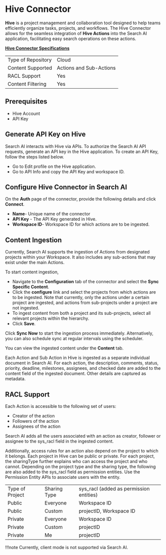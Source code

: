 # Hive Connector 

**Hive** is a project management and collaboration tool designed to help teams efficiently organize tasks, projects, and workflows. The Hive Connector allows for the seamless integration of **Hive Actions** into the Search AI application, facilitating easy search operations on these actions.

**<span style="text-decoration:underline;">Hive Connector Specifications</span>**


<table>
  <tr>
   <td>Type of Repository 
   </td>
   <td>Cloud
   </td>
  </tr>
  <tr>
   <td>Content Supported
   </td>
   <td>Actions and Sub-Actions
   </td>
  </tr>
  <tr>
   <td>RACL Support
   </td>
   <td>Yes
   </td>
  </tr>
  <tr>
   <td>Content Filtering
   </td>
   <td>Yes
   </td>
  </tr>
</table>



## Prerequisites 

* Hive Account
* API Key


## Generate API Key on Hive

Search AI interacts with Hive via APIs. To authorize the Search AI API requests, generate an API key in the Hive application. To create an API Key, follow the steps listed below.

* Go to Edit profile on the Hive application. 
* Go to API Info and copy the API Key and workspace ID. 


## Configure Hive Connector in Search AI

On the **Auth** page of the connector, provide the following details and click **Connect**.

* **Name**- Unique name of the connector
* **API Key** - The API Key generated in Hive. 
* **Workspace ID**- Workspace ID for which actions are to be ingested. 


## Content Ingestion

Currently, Search AI supports the ingestion of Actions from designated projects within your Workspace. It also includes any sub-actions that may exist under the main Actions. 

To start content ingestion,

* Navigate to the **Configuration** tab of the connector and select the **Sync Specific Content**. 
* Click the **configure** link and select the projects from which actions are to be ingested. Note that currently, only the actions under a certain project are ingested, and actions from sub-projects under a project are not ingested. 
* To ingest content from both a project and its sub-projects, select all relevant projects within the hierarchy.
* Click **Save**. 

Click **Sync Now** to start the ingestion process immediately. Alternatively, you can also schedule sync at regular intervals using the scheduler. 

You can view the ingested content under the **Content** tab. 

Each Action and Sub Action in Hive is ingested as a separate individual document in Search AI. For each action, the description, comments, status, priority, deadline, milestones, assignees, and checked date are added to the content field of the ingested document. Other details are captured as metadata. 


## RACL Support

Each Action is accessible to the following set of users:

* Creator of the action
* Followers of the action
* Assignees of the action

Search AI adds all the users associated with an action as creator, follower or assignee to the sys_racl field in the ingested content. 

Additionally, access rules for an action also depend on the project to which it belongs. Each project in Hive can be public or private. For each project, the sharingType further explains who can access the project and who cannot. Depending on the project type and the sharing type, the following are also added to the sys_racl field as permission entities. Use the Permission Entity APIs to associate users with the entity. 


<table>
  <tr>
   <td>Type of Project
   </td>
   <td>Sharing Type
   </td>
   <td>sys_racl (added as permission entities)
   </td>
  </tr>
  <tr>
   <td>Public
   </td>
   <td>Everyone
   </td>
   <td>Workspace ID
   </td>
  </tr>
  <tr>
   <td>Public
   </td>
   <td>Custom
   </td>
   <td>projectID, Workspace ID
   </td>
  </tr>
  <tr>
   <td>Private
   </td>
   <td>Everyone 
   </td>
   <td>Workspace ID
   </td>
  </tr>
  <tr>
   <td>Private
   </td>
   <td>Custom 
   </td>
   <td>projectID
   </td>
  </tr>
  <tr>
   <td>Private
   </td>
   <td>Me
   </td>
   <td>projectID
   </td>
  </tr>
</table>


!!!note
    Currently, client mode is not supported via Search AI. 